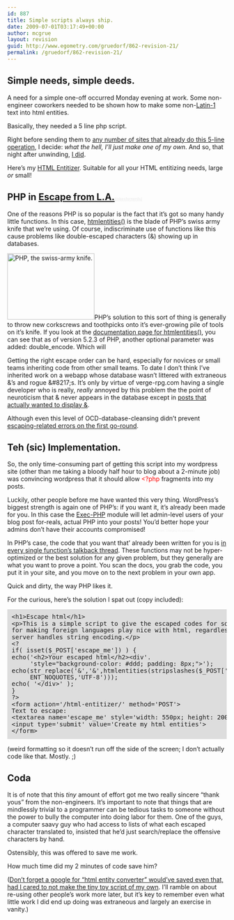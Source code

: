 ```yaml
---
id: 887
title: Simple scripts always ship.
date: 2009-07-01T03:17:49+00:00
author: mcgrue
layout: revision
guid: http://www.egometry.com/gruedorf/862-revision-21/
permalink: /gruedorf/862-revision-21/
---
```

## Simple needs, simple deeds.

A need for a simple one-off occurred Monday evening at work. Some non-engineer coworkers needed to be shown how to make some non-<a href="http://en.wikipedia.org/wiki/ISO\_8859-1" target=\_blank>Latin-1</a> text into html entities. 

Basically, they needed a 5 line php script.

Right before sending them to <a href="http://www.google.com/search?q=html+entity+converter" target=_blank>any number of sites that already do this 5-line operation</a>, I decide: _what the hell, I&#8217;ll just make one of my own_. And so, that night after unwinding, <a href="http://www.egometry.com/html-entitizer/" target=_blank>I did</a>.

Here&#8217;s my <a href="http://www.egometry.com/html-entitizer/" target=_blank>HTML Entitizer</a>. Suitable for all your HTML entitizing needs, large _or_ small!

## PHP in <u>Escape from &#76;&#46;&#65;&#46;</u><a href="http://www.zefrank.com/thewiki/the\_show:\_05-10-06" target=_blank style="font-size:40%; color: #eee;">(jokesfornerds)</a>

One of the reasons PHP is so popular is the fact that it&#8217;s got so many handy little functions. In this case, [htmlentities()](http://php.net/manual/en/function.htmlentities.php) is the blade of PHP&#8217;s swiss army knife that we&#8217;re using. Of course, indiscriminate use of functions like this cause problems like double-escaped characters (&amp;) showing up in databases. 

<a href="http://www.egometry.com/i/2009/07/swiss-army-everything.jpg" rel="lightbox[pics862]" title="PHP, the swiss-army knife."><img src="http://www.egometry.com/i/2009/07/swiss-army-everything.thumbnail.jpg" alt="PHP, the swiss-army knife." width="200" height="152" class="attachment wp-att-864 alignright" /></a>PHP&#8217;s solution to this sort of thing is generally to throw new corkscrews and toothpicks onto it&#8217;s ever-growing pile of tools on it&#8217;s knife. If you look at the [documentation page for htmlentities()](http://php.net/manual/en/function.htmlentities.php), you can see that as of version 5.2.3 of PHP, another optional parameter was added: double_encode. Which will

Getting the right escape order can be hard, especially for novices or small teams inheriting code from other small teams. To date I don&#8217;t think I&#8217;ve inherited work on a webapp whose database wasn&#8217;t littered with extraneous &&#8217;s and rogue \&#8217;s. It&#8217;s only by virtue of verge-rpg.com having a single developer who is really, _really_ annoyed by this problem the the point of neuroticism that &amp; never appears in the database except in <a href="http://verge-rpg.com/boards/display\_thread.php?id=131844#post131851" target=\_blank>posts that actually wanted to display &</a>.

Although even this level of OCD-database-cleansing didn&#8217;t prevent <a href="http://verge-rpg.com/boards/display\_thread.php?id=131844#post131850" target=\_blank>escaping-related errors on the first go-round</a>.

## Teh (sic) Implementation.

So, the only time-consuming part of getting this script into my wordpress site (other than me taking a bloody half hour to blog about a 2-minute job) was convincing wordpress that it should allow <span style="color: red;"><?php</span> fragments into my posts.

Luckily, other people before me have wanted this very thing. WordPress&#8217;s biggest strength is again one of PHP&#8217;s: if you want it, it&#8217;s already been made for you. In this case the <a href="http://bluesome.net/post/2005/08/18/50/%20Exec-PHP" target=_blank>Exec-PHP</a> module will let admin-level users of your blog post for-reals, actual PHP into your posts! You&#8217;d better hope your admins don&#8217;t have their accounts compromised! <span style="font-size:40%; color: #eee;">(&#8230;one moment. Changing my password.)</span>

In PHP&#8217;s case, the code that you want that&#8217; already been written for you is [in every single function&#8217;s talkback thread](http://www.php.net/manual/en/function.htmlentities.php#84612). These functions may not be hyper-optimized or the best solution for any given problem, but they generally are what you want to prove a point. You scan the docs, you grab the code, you put it in your site, and you move on to the next problem in your own app.

Quick and dirty, the way PHP likes it.

For the curious, here&#8217;s the solution I spat out (copy included):

<pre style="background-color: #ddd; padding: 10px; line-height: 110%;">&lt;h1&gt;Escape html&lt;/h1&gt;
&lt;p&gt;This is a simple script to give the escaped codes for some html. Useful
for making foreign languages play nice with html, regardless of how the
server handles string encoding.&lt;/p&gt;
&lt;?
if( isset($_POST['escape_me']) ) {
echo('&lt;h2&gt;Your escaped html&lt;/h2&gt;&lt;div'.
     'style="background-color: #ddd; padding: 8px;"&gt;');
echo(str_replace('&','&amp;',htmlentities(stripslashes($_POST['escape_me']),
     ENT_NOQUOTES,'UTF-8')));
echo( '&lt;/div&gt;' );
}
?&gt;
&lt;form action='/html-entitizer/' method='POST'&gt;
Text to escape:
&lt;textarea name='escape_me' style='width: 550px; height: 200px;'&gt;&lt;/textarea&gt;
&lt;input type='submit' value='Create my html entities'&gt;
&lt;/form&gt;
</pre>

(weird formatting so it doesn&#8217;t run off the side of the screen; I don&#8217;t actually code like that. Mostly. ;)

## Coda

It is of note that this _tiny_ amount of effort got me two really sincere &#8220;thank yous&#8221; from the non-engineers. It&#8217;s important to note that things that are mindlessly trivial to a programmer can be tedious tasks to someone without the power to bully the computer into doing labor for them. One of the guys, a computer saavy guy who had access to lists of what each escaped character translated to, insisted that he&#8217;d just search/replace the offensive characters by hand. 

Ostensibly, this was offered to save me work.

How much time did my 2 minutes of code save him?

(<a href="http://www.google.com/search?q=html+entity+converter" target=_blank>Don&#8217;t forget a google for &#8220;html entity converter&#8221; would&#8217;ve saved even that, had I cared to not make the tiny toy script of my own</a>. I&#8217;ll ramble on about re-using other people&#8217;s work more later, but it&#8217;s key to remember even what little work I did end up doing was extraneous and largely an exercise in vanity.)